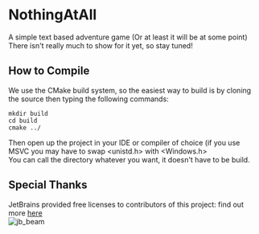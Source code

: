 # NothingAtAll 
A simple text based adventure game  (Or at least it will be at some point)  
There isn't really much to show for it yet, so stay tuned!


## How to Compile
We use the CMake build system, so the easiest way to build is by cloning the source then typing the following commands:  
```console
mkdir build 
cd build
cmake ../
```
Then open up the project in your IDE or compiler of choice (if you use MSVC you may have to swap <unistd.h> with <Windows.h>  
You can call the directory whatever you want, it doesn't have to be build.

## Special Thanks

JetBrains provided free licenses to contributors of this project: find out more [here](https://www.jetbrains.com/community/opensource/)  
![jb_beam](https://user-images.githubusercontent.com/104514709/186678034-72493c51-b73e-461b-a02f-57471bb6ce5a.png)
